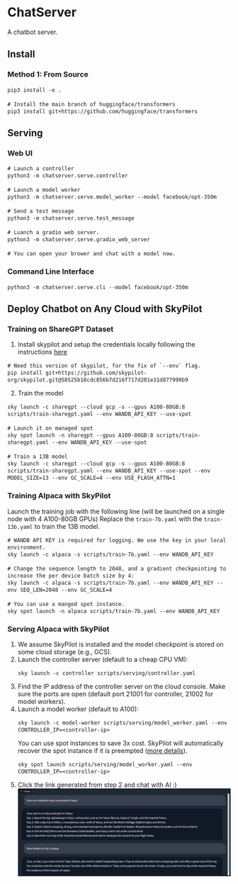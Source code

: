 # ChatServer
A chatbot server.

## Install

### Method 1: From Source
```
pip3 install -e .

# Install the main branch of huggingface/transformers
pip3 install git+https://github.com/huggingface/transformers
```

## Serving

### Web UI
```
# Launch a controller
python3 -m chatserver.serve.controller

# Launch a model worker
python3 -m chatserver.serve.model_worker --model facebook/opt-350m

# Send a test message
python3 -m chatserver.serve.test_message

# Luanch a gradio web server.
python3 -m chatserver.serve.gradio_web_server

# You can open your brower and chat with a model now.
```

### Command Line Interface
```
python3 -m chatserver.serve.cli --model facebook/opt-350m
```

## Deploy Chatbot on Any Cloud with SkyPilot
### Training on ShareGPT Dataset
1. Install skypilot and setup the credentials locally following the instructions [here](https://skypilot.readthedocs.io/en/latest/getting-started/installation.html)
```
# Need this version of skypilot, for the fix of `--env` flag.
pip install git+https://github.com/skypilot-org/skypilot.git@58525b18cdc856b7d216f717d201e31d877999b9
```
2. Train the model
```
sky launch -c sharegpt --cloud gcp -s --gpus A100-80GB:8 scripts/train-sharegpt.yaml --env WANDB_API_KEY --use-spot

# Launch it on managed spot
sky spot launch -n sharegpt --gpus A100-80GB:8 scripts/train-sharegpt.yaml --env WANDB_API_KEY --use-spot

# Train a 13B model
sky launch -c sharegpt --cloud gcp -s --gpus A100-80GB:8 scripts/train-sharegpt.yaml --env WANDB_API_KEY --use-spot --env MODEL_SIZE=13 --env GC_SCALE=4 --env USE_FLASH_ATTN=1
```

### Training Alpaca with SkyPilot
Launch the training job with the following line (will be launched on a single node with 4 A100-80GB GPUs)
Replace the `train-7b.yaml` with the `train-13b.yaml` to train the 13B model.
```
# WANDB API KEY is required for logging. We use the key in your local environment.
sky launch -c alpaca -s scripts/train-7b.yaml --env WANDB_API_KEY

# Change the sequence length to 2048, and a gradient checkpointing to increase the per device batch size by 4:
sky launch -c alpaca -s scripts/train-7b.yaml --env WANDB_API_KEY --env SEQ_LEN=2048 --env GC_SCALE=4

# You can use a manged spot instance.
sky spot launch -n alpaca scripts/train-7b.yaml --env WANDB_API_KEY
```

### Serving Alpaca with SkyPilot
1. We assume SkyPilot is installed and the model checkpoint is stored on some cloud storage (e.g., GCS).
2. Launch the controller server (default to a cheap CPU VM):
    ```
    sky launch -c controller scripts/serving/controller.yaml
    ```
3. Find the IP address of the controller server on the cloud console. Make sure the ports are open (default port 21001 for controller, 21002 for model workers).
4. Launch a model worker (default to A100):
    ```
    sky launch -c model-worker scripts/serving/model_worker.yaml --env CONTROLLER_IP=<controller-ip>
    ```
    You can use spot instances to save 3x cost. SkyPilot will automatically recover the spot instance if it is preempted ([more details](https://skypilot.readthedocs.io/en/latest/examples/spot-jobs.html)).
    ```
    sky spot launch scripts/serving/model_worker.yaml --env CONTROLLER_IP=<controller-ip>
    ```
5. Click the link generated from step 2 and chat with AI :)
![screenshot](./assets/screenshot.png)
